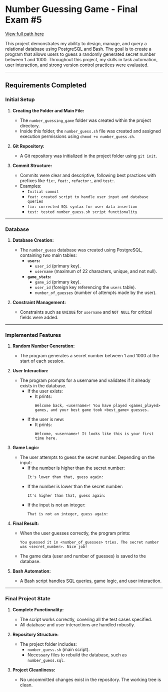 # Number Guessing Game - Final Exam #5

[View full path here](https://github.com/RCYGM/relational-database-projects)

This project demonstrates my ability to design, manage, and query a relational database using PostgreSQL and Bash. The goal is to create a program that allows users to guess a randomly generated secret number between 1 and 1000. Throughout this project, my skills in task automation, user interaction, and strong version control practices were evaluated.

---

## **Requirements Completed**

### **Initial Setup**

1. **Creating the Folder and Main File:**

   - The `number_guessing_game` folder was created within the project directory.
   - Inside this folder, the `number_guess.sh` file was created and assigned execution permissions using `chmod +x number_guess.sh`.

2. **Git Repository:**

   - A Git repository was initialized in the project folder using `git init`.

3. **Commit Structure:**
   - Commits were clear and descriptive, following best practices with prefixes like `fix:`, `feat:`, `refactor:`, and `test:`.
   - Examples:
     - `Initial commit`
     - `feat: created script to handle user input and database queries`
     - `fix: corrected SQL syntax for user data insertion`
     - `test: tested number_guess.sh script functionality`

---

### **Database**

1. **Database Creation:**

   - The `number_guess` database was created using PostgreSQL, containing two main tables:
     - **`users`:**
       - `user_id` (primary key).
       - `username` (maximum of 22 characters, unique, and not null).
     - **`game_stats`:**
       - `game_id` (primary key).
       - `user_id` (foreign key referencing the `users` table).
       - `number_of_guesses` (number of attempts made by the user).

2. **Constraint Management:**
   - Constraints such as `UNIQUE` for `username` and `NOT NULL` for critical fields were added.

---

### **Implemented Features**

1. **Random Number Generation:**

   - The program generates a secret number between 1 and 1000 at the start of each session.

2. **User Interaction:**

   - The program prompts for a username and validates if it already exists in the database.
     - If the user exists:
       - It prints:
         ```
         Welcome back, <username>! You have played <games_played> games, and your best game took <best_game> guesses.
         ```
     - If the user is new:
       - It prints:
         ```
         Welcome, <username>! It looks like this is your first time here.
         ```

3. **Game Logic:**

   - The user attempts to guess the secret number. Depending on the input:
     - If the number is higher than the secret number:
       ```
       It's lower than that, guess again:
       ```
     - If the number is lower than the secret number:
       ```
       It's higher than that, guess again:
       ```
     - If the input is not an integer:
       ```
       That is not an integer, guess again:
       ```

4. **Final Result:**

   - When the user guesses correctly, the program prints:
     ```
     You guessed it in <number_of_guesses> tries. The secret number was <secret_number>. Nice job!
     ```
   - The game data (user and number of guesses) is saved to the database.

5. **Bash Automation:**
   - A Bash script handles SQL queries, game logic, and user interaction.

---

### **Final Project State**

1. **Complete Functionality:**

   - The script works correctly, covering all the test cases specified.
   - All database and user interactions are handled robustly.

2. **Repository Structure:**

   - The project folder includes:
     - `number_guess.sh` (main script).
     - Necessary files to rebuild the database, such as `number_guess.sql`.

3. **Project Cleanliness:**
   - No uncommitted changes exist in the repository. The working tree is clean.
